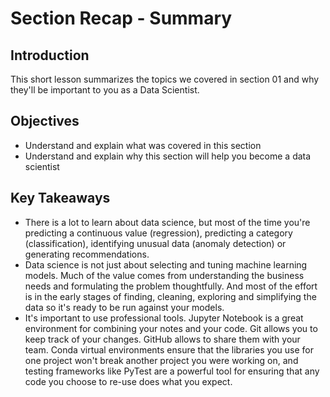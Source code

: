
# Section Recap - Summary

## Introduction

This short lesson summarizes the topics we covered in section 01 and why they'll be important to you as a Data Scientist.

## Objectives
* Understand and explain what was covered in this section
* Understand and explain why this section will help you become a data scientist

## Key Takeaways

* There is a lot to learn about data science, but most of the time you're predicting a continuous value (regression), predicting a category (classification), identifying unusual data (anomaly detection) or generating recommendations.
* Data science is not just about selecting and tuning machine learning models. Much of the value comes from understanding the business needs and formulating the problem thoughtfully. And most of the effort is in the early stages of finding, cleaning, exploring and simplifying the data so it's ready to be run against your models. 
* It's important to use professional tools. Jupyter Notebook is a great environment for combining your notes and your code. Git allows you to keep track of your changes. GitHub allows to share them with your team. Conda virtual environments ensure that the libraries you use for one project won't break another project you were working on, and testing frameworks like PyTest are a powerful tool for ensuring that any code you choose to re-use does what you expect.

